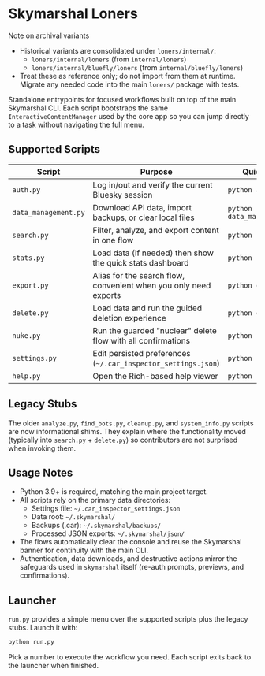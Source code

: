 # Skymarshal Loners

Note on archival variants
- Historical variants are consolidated under `loners/internal/`:
  - `loners/internal/loners` (from `internal/loners`)
  - `loners/internal/bluefly/loners` (from `internal/bluefly/loners`)
- Treat these as reference only; do not import from them at runtime. Migrate any needed code into the main `loners/` package with tests.

Standalone entrypoints for focused workflows built on top of the main Skymarshal CLI. Each script bootstraps the same `InteractiveContentManager` used by the core app so you can jump directly to a task without navigating the full menu.

## Supported Scripts

| Script | Purpose | Quick Start |
| --- | --- | --- |
| `auth.py` | Log in/out and verify the current Bluesky session | `python auth.py` |
| `data_management.py` | Download API data, import backups, or clear local files | `python data_management.py` |
| `search.py` | Filter, analyze, and export content in one flow | `python search.py` |
| `stats.py` | Load data (if needed) then show the quick stats dashboard | `python stats.py` |
| `export.py` | Alias for the search flow, convenient when you only need exports | `python export.py` |
| `delete.py` | Load data and run the guided deletion experience | `python delete.py` |
| `nuke.py` | Run the guarded "nuclear" delete flow with all confirmations | `python nuke.py` |
| `settings.py` | Edit persisted preferences (`~/.car_inspector_settings.json`) | `python settings.py` |
| `help.py` | Open the Rich-based help viewer | `python help.py` |

## Legacy Stubs

The older `analyze.py`, `find_bots.py`, `cleanup.py`, and `system_info.py` scripts are now informational shims. They explain where the functionality moved (typically into `search.py` + `delete.py`) so contributors are not surprised when invoking them.

## Usage Notes

- Python 3.9+ is required, matching the main project target.
- All scripts rely on the primary data directories:
  - Settings file: `~/.car_inspector_settings.json`
  - Data root: `~/.skymarshal/`
  - Backups (.car): `~/.skymarshal/backups/`
  - Processed JSON exports: `~/.skymarshal/json/`
- The flows automatically clear the console and reuse the Skymarshal banner for continuity with the main CLI.
- Authentication, data downloads, and destructive actions mirror the safeguards used in `skymarshal` itself (re-auth prompts, previews, and confirmations).

## Launcher

`run.py` provides a simple menu over the supported scripts plus the legacy stubs. Launch it with:

```bash
python run.py
```

Pick a number to execute the workflow you need. Each script exits back to the launcher when finished.
